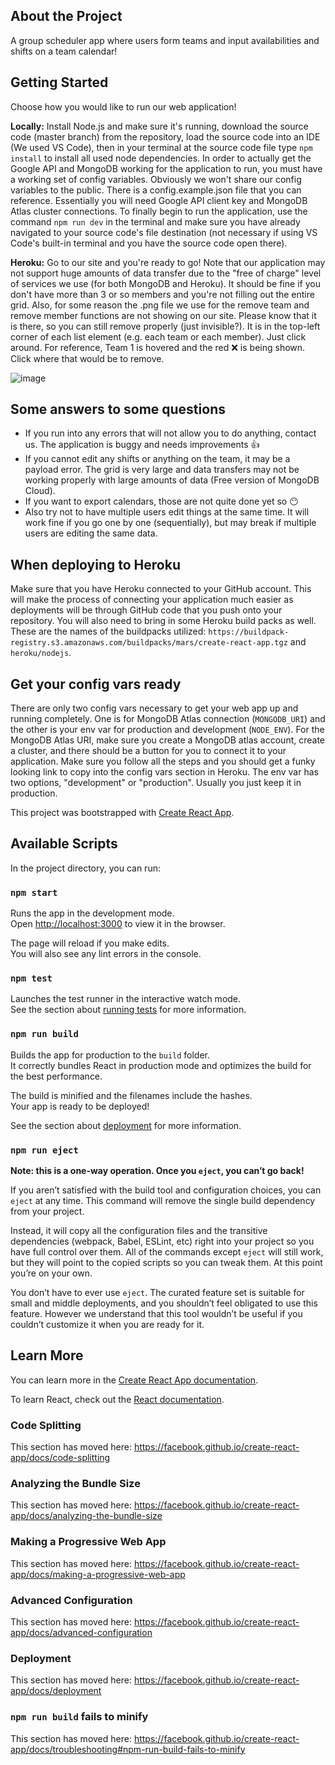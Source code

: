 ## About the Project

A group scheduler app where users form teams and input availabilities and shifts on a team calendar!

## Getting Started

Choose how you would like to run our web application!

<b>Locally:</b> Install Node.js and make sure it's running, download the source code (master branch) from the repository, load the source code into an IDE (We used VS Code), then in your terminal at the source code file type `npm install` to install all used node dependencies. In order to actually get the Google API and MongoDB working for the application to run, you must have a working set of config variables. Obviously we won't share our config variables to the public. There is a config.example.json file that you can reference. Essentially you will need Google API client key and MongoDB Atlas cluster connections. To finally begin to run the application, use the command `npm run dev` in the terminal and make sure you have already navigated to your source code's file destination (not necessary if using VS Code's built-in terminal and you have the source code open there).

<b>Heroku:</b> Go to our site and you're ready to go! Note that our application may not support huge amounts of data transfer due to the "free of charge" level of services we use (for both MongoDB and Heroku). It should be fine if you don't have more than 3 or so members and you're not filling out the entire grid. Also, for some reason the .png file we use for the remove team and remove member functions are not showing on our site. Please know that it is there, so you can still remove properly (just invisible?). It is in the top-left corner of each list element (e.g. each team or each member). Just click around. For reference, Team 1 is hovered and the red ❌ is being shown. Click where that would be to remove.

![image](https://user-images.githubusercontent.com/25803515/100835873-2d185080-3423-11eb-818b-d9cc8c52ec08.png)

## Some answers to some questions
- If you run into any errors that will not allow you to do anything, contact us. The application is buggy and needs improvements 👍
- If you cannot edit any shifts or anything on the team, it may be a payload error. The grid is very large and data transfers may not be working properly with large amounts of data (Free version of MongoDB Cloud).
- If you want to export calendars, those are not quite done yet so 😶
- Also try not to have multiple users edit things at the same time. It will work fine if you go one by one (sequentially), but may break if multiple users are editing the same data.

## When deploying to Heroku

Make sure that you have Heroku connected to your GitHub account. This will make the process of connecting your application much easier as deployments will be through GitHub code that you push onto your repository. You will also need to bring in some Heroku build packs as well. These are the names of the buildpacks utilized: `https://buildpack-registry.s3.amazonaws.com/buildpacks/mars/create-react-app.tgz` and `heroku/nodejs`.

## Get your config vars ready
There are only two config vars necessary to get your web app up and running completely. One is for MongoDB Atlas connection (`MONGODB_URI`) and the other is your env var for production and development (`NODE_ENV`). For the MongoDB Atlas URI, make sure you create a MongoDB atlas account, create a cluster, and there should be a button for you to connect it to your application. Make sure you follow all the steps and you should get a funky looking link to copy into the config vars section in Heroku. The env var has two options, "development" or "production". Usually you just keep it in production. 
<br />

This project was bootstrapped with [Create React App](https://github.com/facebook/create-react-app).

## Available Scripts

In the project directory, you can run:

### `npm start`

Runs the app in the development mode.<br />
Open [http://localhost:3000](http://localhost:3000) to view it in the browser.

The page will reload if you make edits.<br />
You will also see any lint errors in the console.

### `npm test`

Launches the test runner in the interactive watch mode.<br />
See the section about [running tests](https://facebook.github.io/create-react-app/docs/running-tests) for more information.

### `npm run build`

Builds the app for production to the `build` folder.<br />
It correctly bundles React in production mode and optimizes the build for the best performance.

The build is minified and the filenames include the hashes.<br />
Your app is ready to be deployed!

See the section about [deployment](https://facebook.github.io/create-react-app/docs/deployment) for more information.

### `npm run eject`

**Note: this is a one-way operation. Once you `eject`, you can’t go back!**

If you aren’t satisfied with the build tool and configuration choices, you can `eject` at any time. This command will remove the single build dependency from your project.

Instead, it will copy all the configuration files and the transitive dependencies (webpack, Babel, ESLint, etc) right into your project so you have full control over them. All of the commands except `eject` will still work, but they will point to the copied scripts so you can tweak them. At this point you’re on your own.

You don’t have to ever use `eject`. The curated feature set is suitable for small and middle deployments, and you shouldn’t feel obligated to use this feature. However we understand that this tool wouldn’t be useful if you couldn’t customize it when you are ready for it.

## Learn More

You can learn more in the [Create React App documentation](https://facebook.github.io/create-react-app/docs/getting-started).

To learn React, check out the [React documentation](https://reactjs.org/).

### Code Splitting

This section has moved here: https://facebook.github.io/create-react-app/docs/code-splitting

### Analyzing the Bundle Size

This section has moved here: https://facebook.github.io/create-react-app/docs/analyzing-the-bundle-size

### Making a Progressive Web App

This section has moved here: https://facebook.github.io/create-react-app/docs/making-a-progressive-web-app

### Advanced Configuration

This section has moved here: https://facebook.github.io/create-react-app/docs/advanced-configuration

### Deployment

This section has moved here: https://facebook.github.io/create-react-app/docs/deployment

### `npm run build` fails to minify

This section has moved here: https://facebook.github.io/create-react-app/docs/troubleshooting#npm-run-build-fails-to-minify
